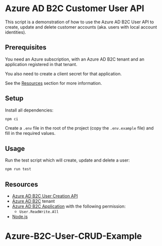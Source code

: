 # Azure AD B2C Customer User API

This script is a demonstration of how to use the Azure AD B2C User API to create, update and delete customer accounts (aka. users with local account identities).

## Prerequisites

You need an Azure subscription, with an Azure AD B2C tenant and an application registered in that tenant.

You also need to create a client secret for that application.

See the [Resources](#resources) section for more information.

## Setup

Install all dependencies:

```bash
npm ci
```

Create a `.env` file in the root of the project (copy the `.env.example` file) and fill in the required values.

## Usage

Run the test script which will create, update and delete a user:

```bash
npm run test
```

## Resources

- [Azure AD B2C User Creation API](https://learn.microsoft.com/en-us/graph/api/user-post-users?view=graph-rest-1.0&tabs=http#example-2-create-a-user-with-social-and-local-account-identities)
- [Azure AD B2C](https://docs.microsoft.com/en-us/azure/active-directory-b2c/tutorial-create-tenant) tenant
- [Azure AD B2C Application](https://docs.microsoft.com/en-us/azure/active-directory-b2c/tutorial-register-applications?tabs=app-reg-ga) with the following permission:
    - `User.ReadWrite.All`
- [Node.js](https://nodejs.org/en/download/)
# Azure-B2C-User-CRUD-Example
